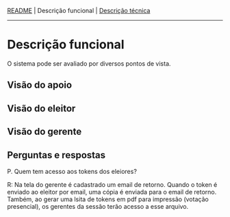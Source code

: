 [README](../README.md) |
Descrição funcional | 
[Descrição técnica](descricao_tecnica.md)

---

# Descrição funcional

O sistema pode ser avaliado por diversos pontos de vista.

## Visão do apoio

## Visão do eleitor

## Visão do gerente


## Perguntas e respostas

P. Quem tem acesso aos tokens dos eleiores?
   
R: Na tela do gerente é cadastrado um email de retorno. Quando o token é enviado ao eleitor por email, uma cópia é enviada para o email de retorno. Também, ao gerar uma lsita de tokens em pdf para impressão (votação presencial), os gerentes da sessão terão acesso a esse arquivo.